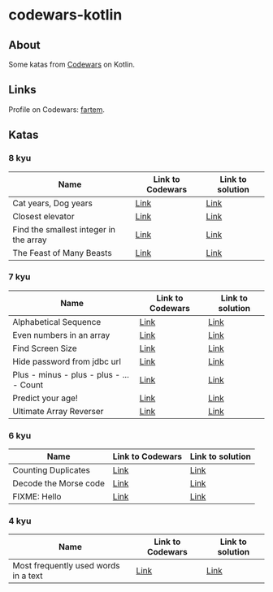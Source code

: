 # codewars-kotlin 

## About

Some katas from [Codewars](https://www.codewars.com) on Kotlin.

## Links

Profile on Codewars: [fartem](https://www.codewars.com/users/fartem).

## Katas

### 8 kyu

| Name | Link to Codewars | Link to solution |
| --- | --- | --- |
| Cat years, Dog years | [Link](https://www.codewars.com/kata/5a6663e9fd56cb5ab800008b) | [Link](./src/main/kotlin/com/smlnskgmail/jaman/codewarskotlin/kyu8/CatYearsDogYears.kt) |
| Closest elevator | [Link](https://www.codewars.com/kata/5c374b346a5d0f77af500a5a) | [Link](./src/main/kotlin/com/smlnskgmail/jaman/codewarskotlin/kyu8/ClosestElevator.kt) |
| Find the smallest integer in the array | [Link](https://www.codewars.com/kata/55a2d7ebe362935a210000b2) | [Link](./src/main/kotlin/com/smlnskgmail/jaman/codewarskotlin/kyu8/FindTheSmallestIntegerInTheArray.kt) |
| The Feast of Many Beasts | [Link](https://www.codewars.com/kata/5aa736a455f906981800360d) | [Link](./src/main/kotlin/com/smlnskgmail/jaman/codewarskotlin/kyu8/TheFeastOfManyBeasts.kt) |

### 7 kyu

| Name | Link to Codewars | Link to solution |
| --- | --- | --- |
| Alphabetical Sequence | [Link](https://www.codewars.com/kata/5bd00c99dbc73908bb00057a) | [Link](./src/main/kotlin/com/smlnskgmail/jaman/codewarskotlin/kyu7/AlphabeticalSequence.kt) |
| Even numbers in an array | [Link](https://www.codewars.com/kata/5a431c0de1ce0ec33a00000c) | [Link](./src/main/kotlin/com/smlnskgmail/jaman/codewarskotlin/kyu7/EvenNumbersInAnArray.kt) |
| Find Screen Size | [Link](https://www.codewars.com/kata/5bbd279c8f8bbd5ee500000f) | [Link](./src/main/kotlin/com/smlnskgmail/jaman/codewarskotlin/kyu7/FindScreenSize.kt) |
| Hide password from jdbc url | [Link](https://www.codewars.com/kata/5a726f16373c2ee6c60000db) | [Link](./src/main/kotlin/com/smlnskgmail/jaman/codewarskotlin/kyu7/HidePasswordFromJDBCUrl.kt) |
| Plus - minus - plus - plus - ... - Count | [Link](https://www.codewars.com/kata/5bbb8887484fcd36fb0020ca) | [Link](./src/main/kotlin/com/smlnskgmail/jaman/codewarskotlin/kyu7/PlusMinusPlusPlusCount.kt) |
| Predict your age! | [Link](https://www.codewars.com/kata/5aff237c578a14752d0035ae) | [Link](./src/main/kotlin/com/smlnskgmail/jaman/codewarskotlin/kyu7/PredictYourAge.kt) |
| Ultimate Array Reverser | [Link](https://www.codewars.com/kata/5c3433a4d828182e420f4197) | [Link](./src/main/kotlin/com/smlnskgmail/jaman/codewarskotlin/kyu7/UltimateArrayReverser.kt) |

### 6 kyu

| Name | Link to Codewars | Link to solution |
| --- | --- | --- |
| Counting Duplicates | [Link](https://www.codewars.com/kata/54bf1c2cd5b56cc47f0007a1) | [Link](./src/main/kotlin/com/smlnskgmail/jaman/codewarskotlin/kyu6/CountingDuplicates.kt) |
| Decode the Morse code | [Link](https://www.codewars.com/kata/54b724efac3d5402db00065e) | [Link](./src/main/kotlin/com/smlnskgmail/jaman/codewarskotlin/kyu6/DecodeTheMorseCode.kt) |
| FIXME: Hello | [Link](https://www.codewars.com/kata/5b0a80ce84a30f4762000069) | [Link](./src/main/kotlin/com/smlnskgmail/jaman/codewarskotlin/kyu6/FIXMEHello.kt) |

### 4 kyu

| Name | Link to Codewars | Link to solution |
| --- | --- | --- |
| Most frequently used words in a text | [Link](https://www.codewars.com/kata/51e056fe544cf36c410000fb) | [Link](./src/main/kotlin/com/smlnskgmail/jaman/codewarskotlin/kyu4/MostFrequentlyUsedWordsInAText.kt) |
